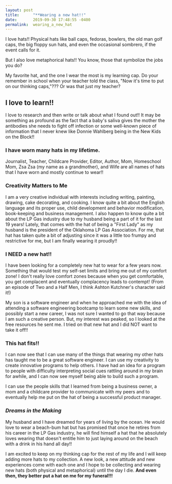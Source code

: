 ```yaml
---
layout: post
title:      "**Wearing a new hat!!"
date:       2019-09-30 17:48:55 -0400
permalink:  wearing_a_new_hat
---
```



I love hats!! Physical hats like ball caps, fedoras, bowlers, the old man golf caps, the big floppy sun hats, and even the occasional sombrero, if the event calls for it. 

But I also love metaphorical hats!! You know, those that symbolize the jobs you do? 

My favorite hat, and the one I wear the most is my learning cap. Do your remember in school when your teacher told the class, "Now it's time to put on our thinking caps,"??? Or was that just my teacher? 

## I love to learn!!

I love to research and then write or talk about what I found out!! It may be something as profound as the fact that a baby's saliva gives the mother the antibodies she needs to fight off infection or some well-known piece of information that I never knew like Donnie Wahlberg being in the New Kids on the Block!! 

### I have worn many hats in my lifetime. 
Journalist, Teacher,  Childcare Provider, Editor, Author, Mom, Homeschool Mom, Zsa Zsa (my name as a grandmother), and Wife are all names of hats that I have worn and mostly continue to wear!!

### Creativity Matters to Me
I am a very creative individual with interests including writing, painting, drawing, cake decorating, and cooking.  I know quite a bit about the English language and its proper use, child development and behavior modification, book-keeping and business management. I also happen to know quite a bit about the LP Gas industry due to my husband being a part of it for the last 19 years! Lately, that comes with the hat of being a "First Lady" as my husband is the president of the Oklahoma LP Gas Association. For me, that hat has taken quite a bit of adjusting since it was a little too frumpy and restrictive for me, but I am finally wearing it proudly!!

### I NEED a new hat!!
I have been looking for a completely new hat to wear for a few years now. Something that would test my self-set limits and bring me out of my comfort zone! I don't really love comfort zones because when you get comfortable, you get complacent and eventually complacency leads to contempt! (From an episode of Two and a Half Men, I think Ashton Kutchner's character said it!)

My son is a software engineer and when he approached me with the idea of attending a software engineering bootcamp to learn some new skills, and possibly start a new career, I was not sure I wanted to go that way because I am such a creative person. But, my interest was peaked, so I looked at the free resources he sent me.  I tried on that new hat and I did NOT want to take it off!!

### This hat fits!!
I can now see that I can use many of the things that wearing my other hats has taught me to be a great software engineer. I can use my creativity to create innovative programs to help others. I have had an idea for a program to people with difficulty interpreting social cues rattling around in my brain for awhile, and I can now see myself being able to build such a program.

I can use the people skills that I learned from being a business owner, a mom and a childcare provider to communicate with my peers and to eventually help me put on the hat of being a successful product manager. 

### ***Dreams in the Making***
My husband and I have dreamed for years of living by the ocean. He would love to wear a beach-bum hat but has promised that once he retires from his career in the LP Gas industry, he will find himself a hat that he absolutely loves wearing that doesn't entitle him to just laying around on the beach with a drink in his hand all day!!

I am excited to keep on my thinking cap for the rest of my life and I will keep adding more hats to my collection. A new look, a new attitude and new experiences come with each one and I hope to be collecting  and wearing new hats (both physical and metaphorical) until the day I die.
**And even then, they better put a hat on me for my funeral!!!**
